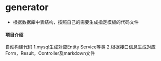 # generator

* 根据数据库中表结构，按照自己的需要生成指定模板的代码文件

#### 项目介绍
自动构建代码
1.mysql生成对应Entity Service等类
2.根据接口信息生成对应Form，Result，Controller及markdown文件
